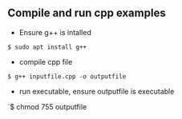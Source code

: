 ## Compile and run cpp examples

- Ensure g++ is intalled

`$ sudo apt install g++`

- compile cpp file

`$ g++ inputfile.cpp -o outputfile`

- run executable, ensure outputfile is executable

`$ chmod 755 outputfile


